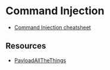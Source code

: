 # Command Injection

- [Command Injection cheatsheet](/Web/Command%20Injection/Command_Injections_Module_Cheat_Sheet.pdf)



## Resources
- [PayloadAllTheThings](https://github.com/swisskyrepo/PayloadsAllTheThings/tree/master/Command%20Injection#bypass-without-space)